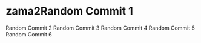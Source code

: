 # zama2Random Commit 1
Random Commit 2
Random Commit 3
Random Commit 4
Random Commit 5
Random Commit 6
